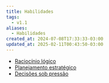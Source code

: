 ```yaml
---
title: Habilidades
tags:
  - v1.1
aliases:
  - Habilidades
created_at: 2024-07-08T17:33:33-03:00
updated_at: 2025-02-11T00:43:50-03:00
---
```

- [Raciocínio lógico](../notas/2024/07/26/atomo/Raciocinio_logico.md)
- [Planejamento estratégico](../notas/2024/07/26/atomo/Planejamento_estrategico.md)
- [Decisões sob pressão](../notas/2024/07/08/atomo/Decisoes_sob_pressao.md)